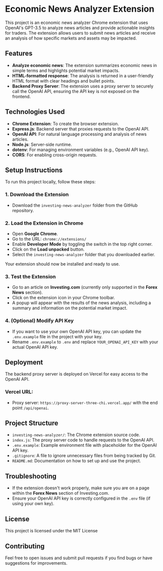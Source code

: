# Economic News Analyzer Extension

This project is an economic news analyzer Chrome extension that uses OpenAI's GPT-3.5 to analyze news articles and provide actionable insights for traders. The extension allows users to submit news articles and receive an analysis of how specific markets and assets may be impacted.

## Features

- **Analyze economic news**: The extension summarizes economic news in simple terms and highlights potential market impacts.
- **HTML-formatted response**: The analysis is returned in a user-friendly HTML format with clear headings and bullet points.
- **Backend Proxy Server**: The extension uses a proxy server to securely call the OpenAI API, ensuring the API key is not exposed on the frontend.

## Technologies Used

- **Chrome Extension**: To create the browser extension.
- **Express.js**: Backend server that proxies requests to the OpenAI API.
- **OpenAI API**: For natural language processing and analysis of news articles.
- **Node.js**: Server-side runtime.
- **dotenv**: For managing environment variables (e.g., OpenAI API key).
- **CORS**: For enabling cross-origin requests.

## Setup Instructions

To run this project locally, follow these steps:

### 1. Download the Extension

- Download the `investing-news-analyzer` folder from the GitHub repository.

### 2. Load the Extension in Chrome

- Open **Google Chrome**.
- Go to the URL: `chrome://extensions/`
- Enable **Developer Mode** by toggling the switch in the top right corner.
- Click on the **Load unpacked** button.
- Select the `investing-news-analyzer` folder that you downloaded earlier.

Your extension should now be installed and ready to use.

### 3. Test the Extension

- Go to an article on **Investing.com** (currently only supported in the **Forex News** section).
- Click on the extension icon in your Chrome toolbar.
- A popup will appear with the results of the news analysis, including a summary and information on the potential market impact.

### 4. (Optional) Modify API Key

- If you want to use your own OpenAI API key, you can update the `.env.example` file in the project with your key.
- Rename `.env.example` to `.env` and replace `YOUR_OPENAI_API_KEY` with your actual OpenAI API key.

## Deployment

The backend proxy server is deployed on Vercel for easy access to the OpenAI API.

### Vercel URL:
- Proxy server: `https://proxy-server-three-chi.vercel.app/` with the end point `/api/openai`.

## Project Structure

- `investing-news-analyzer/`: The Chrome extension source code.
- `index.js`: The proxy server code to handle requests to the OpenAI API.
- `.env.example`: Example environment file with placeholder for the OpenAI API key.
- `.gitignore`: A file to ignore unnecessary files from being tracked by Git.
- `README.md`: Documentation on how to set up and use the project.

## Troubleshooting

- If the extension doesn't work properly, make sure you are on a page within the **Forex News** section of Investing.com.
- Ensure your OpenAI API key is correctly configured in the `.env` file (if using your own key).

## License

This project is licensed under the MIT License

## Contributing

Feel free to open issues and submit pull requests if you find bugs or have suggestions for improvements.
```
